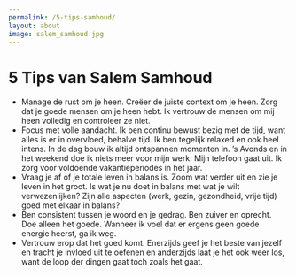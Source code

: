 ```yaml
---
permalink: /5-tips-samhoud/
layout: about
image: salem_samhoud.jpg
---
```

# 5 Tips van Salem Samhoud
- Manage de rust om je heen. Creëer de juiste context om je heen. Zorg dat je goede mensen om je heen hebt. Ik vertrouw de mensen om mij heen volledig en controleer ze niet. 
- Focus met volle aandacht. Ik ben continu bewust bezig met de tijd, want alles is er in overvloed, behalve tijd. Ik ben tegelijk relaxed en ook heel intens. In de dag bouw ik altijd ontspannen momenten in. ’s Avonds en in het weekend doe ik niets meer voor mijn werk. Mijn telefoon gaat uit. Ik zorg voor voldoende vakantieperiodes in het jaar. 
- Vraag je af of je totale leven in balans is. Zoom wat verder uit en zie je leven in het groot. Is wat je nu doet in balans met wat je wilt verwezenlijken? Zijn alle aspecten (werk, gezin, gezondheid, vrije tijd) goed met elkaar in balans? 
- Ben consistent tussen je woord en je gedrag. Ben zuiver en oprecht. Doe alleen het goede. Wanneer ik voel dat er ergens geen goede energie heerst, ga ik weg.
- Vertrouw erop dat het goed komt. Enerzijds geef je het beste van jezelf en tracht je invloed uit te oefenen en anderzijds laat je het ook weer los, want de loop der dingen gaat toch zoals het gaat.
<br><br><br>
